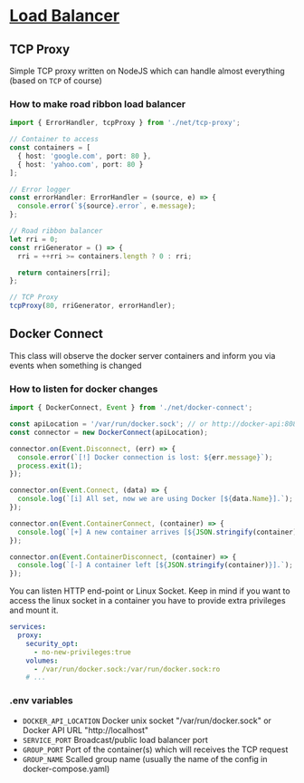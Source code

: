 # [Load Balancer](https://github.com/agavazov/nkvd/tree/main/packages/load-balancer/)

## TCP Proxy

Simple TCP proxy written on NodeJS which can handle almost everything (based on `TCP` of course)

### How to make road ribbon load balancer

```typescript
import { ErrorHandler, tcpProxy } from './net/tcp-proxy';

// Container to access
const containers = [
  { host: 'google.com', port: 80 },
  { host: 'yahoo.com', port: 80 }
];

// Error logger
const errorHandler: ErrorHandler = (source, e) => {
  console.error(`${source}.error`, e.message);
};

// Road ribbon balancer
let rri = 0;
const rriGenerator = () => {
  rri = ++rri >= containers.length ? 0 : rri;

  return containers[rri];
};

// TCP Proxy
tcpProxy(80, rriGenerator, errorHandler);
```

## Docker Connect

This class will observe the docker server containers and inform you via events when something is changed

### How to listen for docker changes

```typescript
import { DockerConnect, Event } from './net/docker-connect';

const apiLocation = '/var/run/docker.sock'; // or http://docker-api:8080
const connector = new DockerConnect(apiLocation);

connector.on(Event.Disconnect, (err) => {
  console.error(`[!] Docker connection is lost: ${err.message}`);
  process.exit(1);
});

connector.on(Event.Connect, (data) => {
  console.log(`[i] All set, now we are using Docker [${data.Name}].`);
});

connector.on(Event.ContainerConnect, (container) => {
  console.log(`[+] А new container arrives [${JSON.stringify(container)}].`);
});

connector.on(Event.ContainerDisconnect, (container) => {
  console.log(`[-] A container left [${JSON.stringify(container)}].`);
});
```

You can listen HTTP end-point or Linux Socket. Keep in mind if you want to access
the linux socket in a container you have to provide extra privileges and mount it.

```yaml
services:
  proxy:
    security_opt:
      - no-new-privileges:true
    volumes:
      - /var/run/docker.sock:/var/run/docker.sock:ro
    # ...
```

### .env variables

- `DOCKER_API_LOCATION` Docker unix socket "/var/run/docker.sock" or Docker API URL "http://localhost"
- `SERVICE_PORT` Broadcast/public load balancer port
- `GROUP_PORT` Port of the container(s) which will receives the TCP request
- `GROUP_NAME` Scalled group name (usually the name of the config in docker-compose.yaml)
